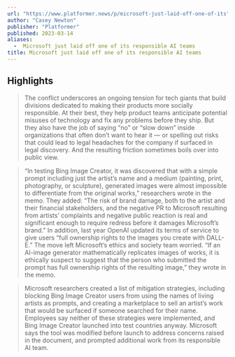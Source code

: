 ```yaml
---
url: "https://www.platformer.news/p/microsoft-just-laid-off-one-of-its"
author: "Casey Newton"
publisher: "Platformer"
published: 2023-03-14
aliases:
  -  Microsoft just laid off one of its responsible AI teams
title: Microsoft just laid off one of its responsible AI teams
---
```


## Highlights
> The conflict underscores an ongoing tension for tech giants that build divisions dedicated to making their products more socially responsible. At their best, they help product teams anticipate potential misuses of technology and fix any problems before they ship. But they also have the job of saying “no” or “slow down” inside organizations that often don’t want to hear it — or spelling out risks that could lead to legal headaches for the company if surfaced in legal discovery. And the resulting friction sometimes boils over into public view.

> “In testing Bing Image Creator, it was discovered that with a simple prompt including just the artist’s name and a medium (painting, print, photography, or sculpture), generated images were almost impossible to differentiate from the original works,” researchers wrote in the memo. They added: “The risk of brand damage, both to the artist and their financial stakeholders, and the negative PR to Microsoft resulting from artists’ complaints and negative public reaction is real and significant enough to require redress before it damages Microsoft’s brand.” In addition, last year OpenAI updated its terms of service to give users “full ownership rights to the images you create with DALL-E.” The move left Microsoft’s ethics and society team worried. “If an AI-image generator mathematically replicates images of works, it is ethically suspect to suggest that the person who submitted the prompt has full ownership rights of the resulting image,” they wrote in the memo.

> Microsoft researchers created a list of mitigation strategies, including blocking Bing Image Creator users from using the names of living artists as prompts, and creating a marketplace to sell an artist’s work that would be surfaced if someone searched for their name. Employees say neither of these strategies were implemented, and Bing Image Creator launched into test countries anyway. Microsoft says the tool was modified before launch to address concerns raised in the document, and prompted additional work from its responsible AI team.

